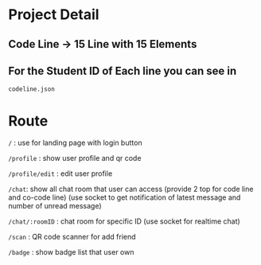 # Project Detail

## Code Line -> 15 Line with 15 Elements 

## For the Student ID of Each line you can see in 

`codeline.json`

# Route

`/` : use for landing page with login button

`/profile` : show user profile and qr code

`/profile/edit` : edit user profile

`/chat`: show all chat room that user can access (provide 2 top for code line and co-code line) (use socket to get notification of latest message and number of unread message) 

`/chat/:roomID` : chat room for specific ID
(use socket for realtime chat)

`/scan` : QR code scanner for add friend

`/badge` : show badge list that user own



